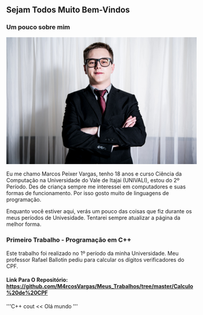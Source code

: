 ## Sejam Todos Muito Bem-Vindos

### Um pouco sobre mim

![Minha Foto](https://github.com/M4rcosVargas/Meus_Trabalhos/blob/master/F-30_Easy-Resize.com.jpg)

Eu me chamo Marcos Peixer Vargas, tenho 18 anos e curso Ciência da Computação na Universidade do Vale de Itajai (UNIVALI), estou do 2º Período. Des de criança sempre me interessei em computadores e suas formas de funcionamento. Por isso gosto muito de linguagens de programação.

Enquanto você estiver aqui, verás um pouco das coisas que fiz durante os meus períodos de Univesidade. Tentarei sempre atualizar a página da melhor forma.

### Primeiro Trabalho - Programação em C++

Este trabalho foi realizado no 1º período da minha Universidade. Meu professor Rafael Ballotin pediu para calcular os dígitos verificadores do CPF.


#### Link Para O Repositório: https://github.com/M4rcosVargas/Meus_Trabalhos/tree/master/Calculo%20de%20CPF

'''C++
cout << Olá mundo
'''

